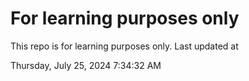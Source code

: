 # For learning purposes only
This repo is for learning purposes only.
Last updated at

Thursday, July 25, 2024 7:34:32 AM

